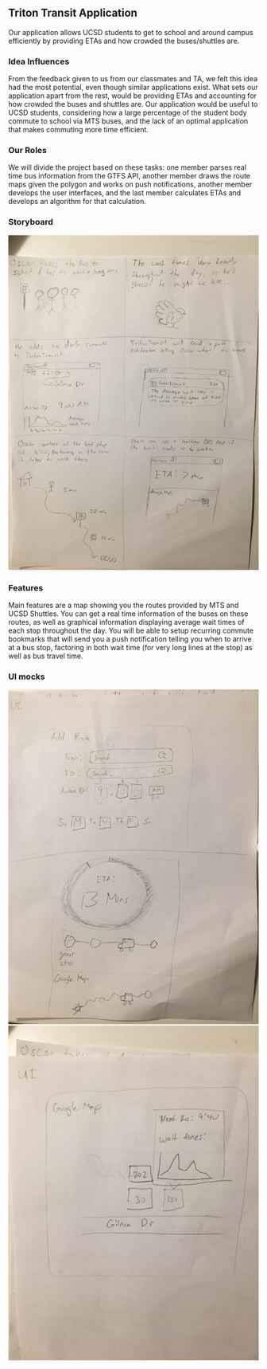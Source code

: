 ## Triton Transit Application
Our application allows UCSD students to get to school and around campus efficiently by providing ETAs and how crowded the buses/shuttles are.

### Idea Influences
From the feedback given to us from our classmates and TA, we felt this idea had the most potential, even though similar applications exist. What sets our application apart from the rest, would be providing ETAs and accounting for how crowded the buses and shuttles are. Our application would be useful to UCSD students, considering how a large percentage of the student body commute to school via MTS buses, and the lack of an optimal application that makes commuting more time efficient.

### Our Roles
We will divide the project based on these tasks:  one member parses real time bus information from the GTFS API, another member draws the route maps given the polygon and works on push notifications, another member develops the user interfaces, and the last member calculates ETAs and develops an algorithm for that calculation. 

### Storyboard
![Storyboard](images/proposal-img.JPG)

### Features
Main features are a map showing you the routes provided by MTS and UCSD Shuttles. You can get a real time information of the buses on these routes, as well as graphical information displaying average wait times of each stop throughout the day. You will be able to setup recurring commute bookmarks that will send you a push notification telling you when to arrive at a bus stop, factoring in both wait time (for very long lines at the stop) as well as bus travel time. 

### UI mocks
![UI1](images/UI1.JPG)
![UI2](images/UI2.JPG)
